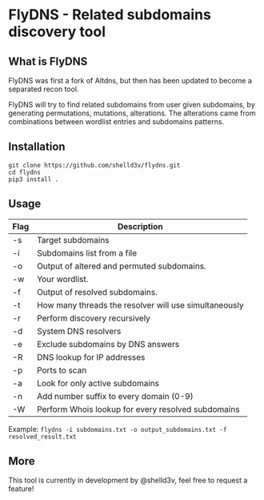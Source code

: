 # FlyDNS - Related subdomains discovery tool

## What is FlyDNS

FlyDNS was first a fork of Altdns, but then has been updated to become a separated recon tool.

FlyDNS will try to find related subdomains from user given subdomains, by generating permutations, mutations, alterations. The alterations came from combinations between wordlist entries and subdomains patterns.

## Installation

```
git clone https://github.com/shelld3v/flydns.git
cd flydns
pip3 install .
```

## Usage

| Flag | Description
|------|------------------------------------------------------
|  -s  | Target subdomains
|  -i  | Subdomains list from a file
|  -o  | Output of altered and permuted subdomains.
|  -w  | Your wordlist.
|  -f  | Output of resolved subdomains.
|  -t  | How many threads the resolver will use simultaneously
|  -r  | Perform discovery recursively
|  -d  | System DNS resolvers
|  -e  | Exclude subdomains by DNS answers
|  -R  | DNS lookup for IP addresses
|  -p  | Ports to scan
|  -a  | Look for only active subdomains
|  -n  | Add number suffix to every domain (0-9)
|  -W  | Perform Whois lookup for every resolved subdomains

Example: `flydns -i subdomains.txt -o output_subdomains.txt -f resolved_result.txt`

## More

This tool is currently in development by @shelld3v, feel free to request a feature!
